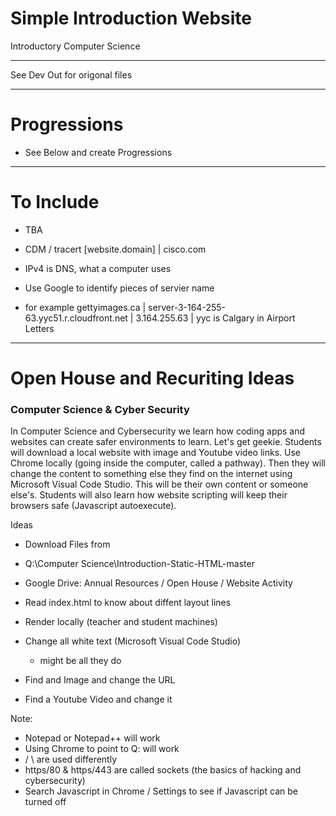 # Simple Introduction Website
Introductory Computer Science

---

See Dev Out for origonal files 

---

# Progressions
- See Below and create Progressions

---

# To Include
- TBA

- CDM / tracert [website.domain] | cisco.com 
- IPv4 is DNS, what a computer uses 
- Use Google to identify pieces of servier name
- for example gettyimages.ca | server-3-164-255-63.yyc51.r.cloudfront.net | 3.164.255.63 | yyc is Calgary in Airport Letters


---

# Open House and Recuriting Ideas

### Computer Science & Cyber Security
In Computer Science and Cybersecurity we learn how coding apps and websites can create safer environments to learn.
Let's get geekie.
Students will download a local website with image and Youtube video links.
Use Chrome locally (going inside the computer, called a pathway).
Then they will change the content to something else they find on the internet using Microsoft Visual Code Studio.
This will be their own content or someone else's.
Students will also learn how website scripting will keep their browsers safe (Javascript autoexecute).


Ideas
- Download Files from 
- Q:\Computer Science\Introduction-Static-HTML-master
- Google Drive: Annual Resources / Open House / Website Activity

- Read index.html to know about diffent layout lines
- Render locally (teacher and student machines)
- Change all white text (Microsoft Visual Code Studio)
  - might be all they do
- Find and Image and change the URL
- Find a Youtube Video and change it

Note:
- Notepad or Notepad++ will work
- Using Chrome to point to Q: will work
- / \ are used differently
- https/80 & https/443 are called sockets (the basics of hacking and cybersecurity)
- Search Javascript in Chrome / Settings to see if Javascript can be turned off